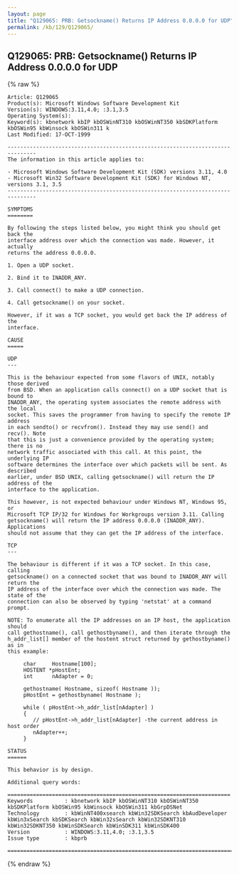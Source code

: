```yaml
---
layout: page
title: "Q129065: PRB: Getsockname() Returns IP Address 0.0.0.0 for UDP"
permalink: /kb/129/Q129065/
---
```


## Q129065: PRB: Getsockname() Returns IP Address 0.0.0.0 for UDP

{% raw %}

	Article: Q129065
	Product(s): Microsoft Windows Software Development Kit
	Version(s): WINDOWS:3.11,4.0; :3.1,3.5
	Operating System(s): 
	Keyword(s): kbnetwork kbIP kbOSWinNT310 kbOSWinNT350 kbSDKPlatform kbOSWin95 kbWinsock kbOSWin311 k
	Last Modified: 17-OCT-1999
	
	-------------------------------------------------------------------------------
	The information in this article applies to:
	
	- Microsoft Windows Software Development Kit (SDK) versions 3.11, 4.0 
	- Microsoft Win32 Software Development Kit (SDK) for Windows NT, versions 3.1, 3.5 
	-------------------------------------------------------------------------------
	
	SYMPTOMS
	========
	
	By following the steps listed below, you might think you should get back the
	interface address over which the connection was made. However, it actually
	returns the address 0.0.0.0.
	
	1. Open a UDP socket.
	
	2. Bind it to INADDR_ANY.
	
	3. Call connect() to make a UDP connection.
	
	4. Call getsockname() on your socket.
	
	However, if it was a TCP socket, you would get back the IP address of the
	interface.
	
	CAUSE
	=====
	
	UDP
	---
	
	This is the behaviour expected from some flavors of UNIX, notably those derived
	from BSD. When an application calls connect() on a UDP socket that is bound to
	INADDR_ANY, the operating system associates the remote address with the local
	socket. This saves the programmer from having to specify the remote IP address
	in each sendto() or recvfrom(). Instead they may use send() and recv(). Note
	that this is just a convenience provided by the operating system; there is no
	network traffic associated with this call. At this point, the underlying IP
	software determines the interface over which packets will be sent. As described
	earlier, under BSD UNIX, calling getsockname() will return the IP address of the
	interface to the application.
	
	This however, is not expected behaviour under Windows NT, Windows 95, or
	Microsoft TCP IP/32 for Windows for Workgroups version 3.11. Calling
	getsockname() will return the IP address 0.0.0.0 (INADDR_ANY). Applications
	should not assume that they can get the IP address of the interface.
	
	TCP
	---
	
	The behaviour is different if it was a TCP socket. In this case, calling
	getsockname() on a connected socket that was bound to INADDR_ANY will return the
	IP address of the interface over which the connection was made. The state of the
	connection can also be observed by typing 'netstat' at a command prompt.
	
	NOTE: To enumerate all the IP addresses on an IP host, the application should
	call gethostname(), call gethostbyname(), and then iterate through the
	h_addr_list[] member of the hostent struct returned by gethostbyname() as in
	this example:
	
	     char     Hostname[100];
	     HOSTENT *pHostEnt;
	     int      nAdapter = 0;
	
	     gethostname( Hostname, sizeof( Hostname ));
	     pHostEnt = gethostbyname( Hostname );
	
	     while ( pHostEnt->h_addr_list[nAdapter] )
	     {
	        // pHostEnt->h_addr_list[nAdapter] -the current address in host order
	        nAdapter++;
	     }
	
	STATUS
	======
	
	This behavior is by design.
	
	Additional query words:
	
	======================================================================
	Keywords          : kbnetwork kbIP kbOSWinNT310 kbOSWinNT350 kbSDKPlatform kbOSWin95 kbWinsock kbOSWin311 kbGrpDSNet 
	Technology        : kbWinNT400xsearch kbWin32SDKSearch kbAudDeveloper kbWin3xSearch kbSDKSearch kbWin32sSearch kbWin32SDKNT310 kbWin32SDKNT350 kbWinSDKSearch kbWinSDK311 kbWinSDK400
	Version           : WINDOWS:3.11,4.0; :3.1,3.5
	Issue type        : kbprb
	
	=============================================================================
	

{% endraw %}
